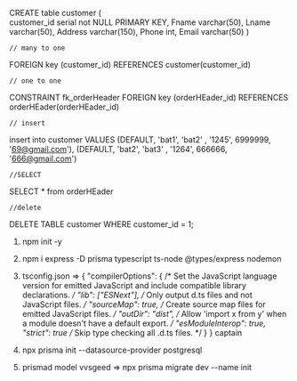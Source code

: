 CREATE table customer 
(   
	customer_id serial not NULL PRIMARY KEY,
	Fname varchar(50),
	Lname varchar(50),
	Address varchar(150),
	Phone int,
	Email varchar(50)
)


  	// many to one 

FOREIGN key (customer_id) REFERENCES customer(customer_id)


  	// one to one 

CONSTRAINT fk_orderHeader FOREIGN key (orderHEader_id) REFERENCES orderHEader(orderHEader_id)


	// insert

insert into customer VALUES (DEFAULT, 'bat1', 'bat2' , '1245', 6999999, '69@gmail.com'),
 (DEFAULT, 'bat2', 'bat3' , '1264', 666666, '666@gmail.com')


	//SELECT

SELECT * from orderHEader

	//delete 
DELETE TABLE customer WHERE customer_id = 1;












1. npm init -y
2. npm i express -D prisma typescript ts-node @types/express nodemon

3. tsconfig.json  =>
 {
  "compilerOptions": {                                /* Set the JavaScript language version for emitted JavaScript and include compatible library declarations. */
    "lib": ["ESNext"],                     /* Only output d.ts files and not JavaScript files. */
    "sourceMap": true,                                /* Create source map files for emitted JavaScript files. */
    "outDir": "dist",             /* Allow 'import x from y' when a module doesn't have a default export. */
    "esModuleInterop": true,
    "strict": true                             /* Skip type checking all .d.ts files. */
  }
}
captain

3. npx prisma init --datasource-provider postgresql
4. prismad model vvsgeed  =>
    npx prisma migrate dev --name init
